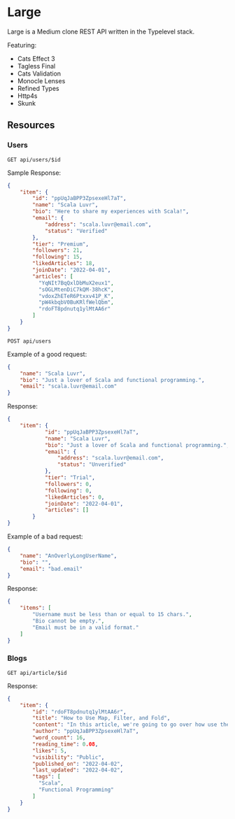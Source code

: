 # Large

Large is a Medium clone REST API written in the Typelevel stack.

Featuring:
- Cats Effect 3
- Tagless Final
- Cats Validation
- Monocle Lenses
- Refined Types
- Http4s
- Skunk

## Resources


### Users
`GET api/users/$id`

Sample Response:
```json
{
    "item": {
        "id": "ppUqJaBPP3ZpsexeHl7aT",
        "name": "Scala Luvr",
        "bio": "Here to share my experiences with Scala!",
        "email": {
            "address": "scala.luvr@email.com",
            "status": "Verified"
        },
        "tier": "Premium",
        "followers": 21,
        "following": 15,
        "likedArticles": 18,
        "joinDate": "2022-04-01",
        "articles": [
          "YqNIt7BqQxlDbMuX2eux1",
          "sOGLMtenDiC7kQM-38hcK",
          "vdoxZhETeR6Ptxxv41P_K",
          "pW4kbqbV0BuKRlfWelQbm",
          "rdoFT8pdnutq1ylMtAA6r"
        ]
    }
}
```

`POST api/users`

Example of a good request:

```json
{
    "name": "Scala Luvr",
    "bio": "Just a lover of Scala and functional programming.",
    "email": "scala.luvr@email.com"
}
```

Response:
```json
{
    "item": {
            "id": "ppUqJaBPP3ZpsexeHl7aT",
            "name": "Scala Luvr",
            "bio": "Just a lover of Scala and functional programming.",
            "email": {
                "address": "scala.luvr@email.com",
                "status": "Unverified"
            },
            "tier": "Trial",
            "followers": 0,
            "following": 0,
            "likedArticles": 0,
            "joinDate": "2022-04-01",
            "articles": []
        }
}
```

Example of a bad request:
```json
{
    "name": "AnOverlyLongUserName",
    "bio": "",
    "email": "bad.email"
}
```

Response:
```json
{
    "items": [
        "Username must be less than or equal to 15 chars.",
        "Bio cannot be empty.",
        "Email must be in a valid format."
    ]
}
```
### Blogs

`GET api/article/$id`

Response:
```json
{
    "item": {
        "id": "rdoFT8pdnutq1ylMtAA6r",
        "title": "How to Use Map, Filter, and Fold",
        "content": "In this article, we're going to go over how use the big three higher order functions...",
        "author": "ppUqJaBPP3ZpsexeHl7aT",
        "word_count": 16,
        "reading_time": 0.08,
        "likes": 5,
        "visibility": "Public",
        "published_on": "2022-04-02",
        "last_updated": "2022-04-02",
        "tags": [
          "Scala",
          "Functional Programming"
        ]
    }
}
```
